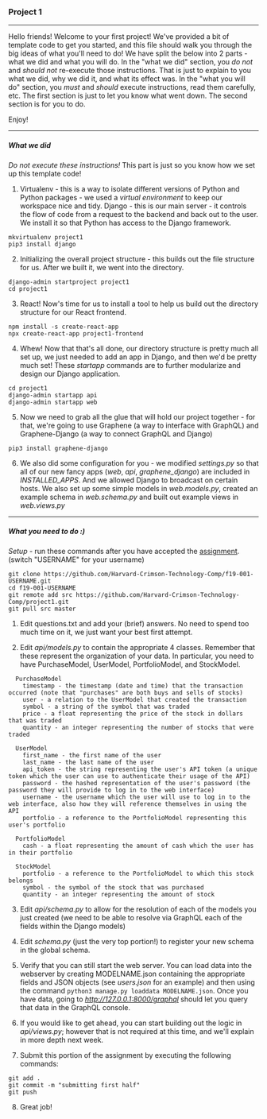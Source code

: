 ### Project 1
-----

Hello friends! Welcome to your first project! We've provided a bit of template code to get you started, and this file should walk you through the big ideas of what you'll need to do! We have split the below into 2 parts - what we did and what you will do. In the "what we did" section, you _do not_ and _should not_ re-execute those instructions. That is just to explain to you what we did, why we did it, and what its effect was. In the "what you will do" section, you _must_ and _should_ execute instructions, read them carefully, etc. The first section is just to let you know what went down. The second section is for you to do.

Enjoy!

-----

##### What we did
*Do not execute these instructions!* This part is just so you know how we set up this template code!

1. Virtualenv - this is a way to isolate different versions of Python and Python packages - we used a _virtual environment_ to keep our workspace nice and tidy. Django - this is our main server - it controls the flow of code from a request to the backend and back out to the user. We install it so that Python has access to the Django framework.
```
mkvirtualenv project1
pip3 install django
```

2. Initializing the overall project structure - this builds out the file structure for us. After we built it, we went into the directory.
```
django-admin startproject project1
cd project1
```

3. React! Now's time for us to install a tool to help us build out the directory structure for our React frontend.
```
npm install -s create-react-app
npx create-react-app project1-frontend
```

4. Whew! Now that that's all done, our directory structure is pretty much all set up, we just needed to add an app in Django, and then we'd be pretty much set! These _startapp_ commands are to further modularize and design our Django application.
```
cd project1
django-admin startapp api
django-admin startapp web
```

5. Now we need to grab all the glue that will hold our project together - for that, we're going to use Graphene (a way to interface with GraphQL) and Graphene-Django (a way to connect GraphQL and Django)
```
pip3 install graphene-django
```

6. We also did some configuration for you - we modified _settings.py_ so that all of our new fancy apps (_web_, _api_, _graphene\_django_) are included in _INSTALLED\_APPS_. And we allowed Django to broadcast on certain hosts. We also set up some simple models in _web.models.py_, created an example schema in _web.schema.py_ and built out example views in _web.views.py_

-----

##### What you need to do :)

*Setup* - run these commands after you have accepted the [assignment](https://classroom.github.com/a/3vMerwUf "Assignment Link"). (switch "USERNAME" for your username)
```
git clone https://github.com/Harvard-Crimson-Technology-Comp/f19-001-USERNAME.git
cd f19-001-USERNAME
git remote add src https://github.com/Harvard-Crimson-Technology-Comp/project1.git
git pull src master
```

1. Edit questions.txt and add your (brief) answers. No need to spend too much time on it, we just want your best first attempt.

2. Edit _api/models.py_ to contain the appropriate 4 classes. Remember that these represent the organization of your data. In particular, you need to have PurchaseModel, UserModel, PortfolioModel, and StockModel.
``` 
  PurchaseModel
    timestamp - the timestamp (date and time) that the transaction occurred (note that "purchases" are both buys and sells of stocks)
    user - a relation to the UserModel that created the transaction
    symbol - a string of the symbol that was traded
    price - a float representing the price of the stock in dollars that was traded
    quantity - an integer representing the number of stocks that were traded

  UserModel
    first_name - the first name of the user
    last_name - the last name of the user
    api_token - the string representing the user's API token (a unique token which the user can use to authenticate their usage of the API)
    password - the hashed representation of the user's password (the password they will provide to log in to the web interface)
    username - the username which the user will use to log in to the web interface, also how they will reference themselves in using the API
    portfolio - a reference to the PortfolioModel representing this user's portfolio

  PortfolioModel
    cash - a float representing the amount of cash which the user has in their portfolio

  StockModel
    portfolio - a reference to the PortfolioModel to which this stock belongs
    symbol - the symbol of the stock that was purchased
    quantity - an integer representing the amount of stock
```
3. Edit _api/schema.py_ to allow for the resolution of each of the models you just created (we need to be able to resolve via GraphQL each of the fields within the Django models)

4. Edit _schema.py_ (just the very top portion!) to register your new schema in the global schema.

5. Verify that you can still start the web server. You can load data into the webserver by creating MODELNAME.json containing the appropriate fields and JSON objects (see _users.json_ for an example) and then using the command ```python3 manage.py loaddata MODELNAME.json```. Once you have data, going to *http://127.0.0.1:8000/graphql* should let you query that data in the GraphQL console.

6. If you would like to get ahead, you can start building out the logic in _api/views.py_; however that is not required at this time, and we'll explain in more depth next week. 

7. Submit this portion of the assignment by executing the following commands:
```
git add .
git commit -m "submitting first half"
git push
```

8. Great job!

